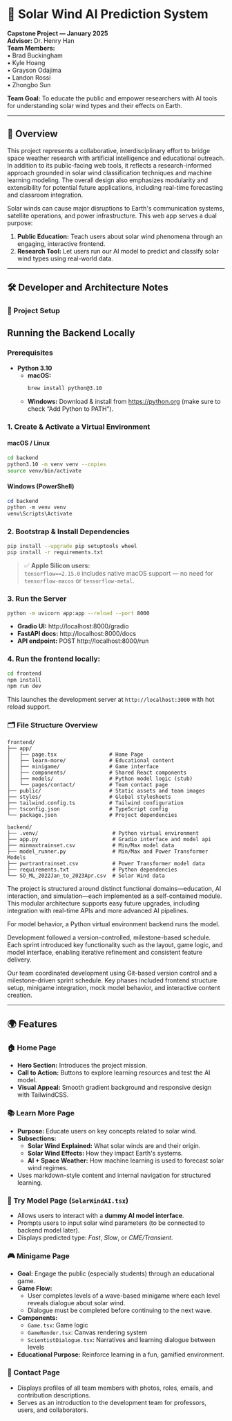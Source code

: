# 🌌 Solar Wind AI Prediction System

**Capstone Project — January 2025**  
**Advisor:** Dr. Henry Han  
**Team Members:**  
• Brad Buckingham  
• Kyle Hoang  
• Grayson Odajima  
• Landon Rossi  
• Zhongbo Sun

**Team Goal:** To educate the public and empower researchers with AI tools for understanding solar wind types and their effects on Earth.

---

## 🚀 Overview

This project represents a collaborative, interdisciplinary effort to bridge space weather research with artificial intelligence and educational outreach. In addition to its public-facing web tools, it reflects a research-informed approach grounded in solar wind classification techniques and machine learning modeling. The overall design also emphasizes modularity and extensibility for potential future applications, including real-time forecasting and classroom integration.


Solar winds can cause major disruptions to Earth's communication systems, satellite operations, and power infrastructure. This web app serves a dual purpose:

1. **Public Education:** Teach users about solar wind phenomena through an engaging, interactive frontend.
2. **Research Tool:** Let users run our AI model to predict and classify solar wind types using real-world data.

---

## 🛠️ Developer and Architecture Notes

### 🧱 Project Setup
## Running the Backend Locally

### Prerequisites
- **Python 3.10**
  - **macOS:**
    ```bash
    brew install python@3.10
    ```
  - **Windows:**
    Download & install from https://python.org (make sure to check “Add Python to PATH”).

### 1. Create & Activate a Virtual Environment

#### macOS / Linux
```bash
cd backend
python3.10 -m venv venv --copies
source venv/bin/activate
```

#### Windows (PowerShell)
```powershell
cd backend
python -m venv venv
venv\Scripts\Activate
```

### 2. Bootstrap & Install Dependencies
```bash
pip install --upgrade pip setuptools wheel
pip install -r requirements.txt
```

> ✅ **Apple Silicon users:**  
> `tensorflow==2.15.0` includes native macOS support — no need for `tensorflow-macos` or `tensorflow-metal`.

### 3. Run the Server
```bash
python -m uvicorn app:app --reload --port 8000
```

- **Gradio UI:** http://localhost:8000/gradio
- **FastAPI docs:** http://localhost:8000/docs
- **API endpoint:** POST http://localhost:8000/run
### 4. Run the frontend locally:
```bash
cd frontend
npm install
npm run dev
```

This launches the development server at `http://localhost:3000` with hot reload support.

### 🗂️ File Structure Overview
```plaintext
frontend/
├── app/
│   ├── page.tsx                 # Home Page
│   ├── learn-more/              # Educational content
│   ├── minigame/                # Game interface
│   ├── components/              # Shared React components
│   ├── models/                  # Python model logic (stub)
│   └── pages/contact/           # Team contact page
├── public/                      # Static assets and team images
├── styles/                      # Global stylesheets
├── tailwind.config.ts           # Tailwind configuration
├── tsconfig.json                # TypeScript config
└── package.json                 # Project dependencies
```
```plaintext
backend/
├── .venv/                        # Python virtual environment
├── app.py                        # Gradio interface and model api
├── minmaxtrainset.csv            # Min/Max model data
├── model_runner.py               # Min/Max and Power Transformer Models
├── pwrtrantrainset.csv           # Power Transformer model data
├── requirements.txt              # Python dependencies
└── SO_ML_2022Jan_to_2023Apr.csv  # Solar Wind data
```
The project is structured around distinct functional domains—education, AI interaction, and simulation—each implemented as a self-contained module. This modular architecture supports easy future upgrades, including integration with real-time APIs and more advanced AI pipelines.

For model behavior, a Python virtual environment backend runs the model.

Development followed a version-controlled, milestone-based schedule. Each sprint introduced key functionality such as the layout, game logic, and model interface, enabling iterative refinement and consistent feature delivery.

Our team coordinated development using Git-based version control and a milestone-driven sprint schedule. Key phases included frontend structure setup, minigame integration, mock model behavior, and interactive content creation.



---

## 🌍 Features

### 🏠 Home Page
- **Hero Section:** Introduces the project mission.
- **Call to Action:** Buttons to explore learning resources and test the AI model.
- **Visual Appeal:** Smooth gradient background and responsive design with TailwindCSS.

### 📚 Learn More Page
- **Purpose:** Educate users on key concepts related to solar wind.
- **Subsections:**
  - **Solar Wind Explained:** What solar winds are and their origin.
  - **Solar Wind Effects:** How they impact Earth's systems.
  - **AI + Space Weather:** How machine learning is used to forecast solar wind regimes.
- Uses markdown-style content and internal navigation for structured learning.

### 🤖 Try Model Page (`SolarWindAI.tsx`)
- Allows users to interact with a **dummy AI model interface**.
- Prompts users to input solar wind parameters (to be connected to backend model later).
- Displays predicted type: *Fast*, *Slow*, or *CME/Transient*.

### 🎮 Minigame Page
- **Goal:** Engage the public (especially students) through an educational game.
- **Game Flow:**
  - User completes levels of a wave-based minigame where each level reveals dialogue about solar wind.
  - Dialogue must be completed before continuing to the next wave.
- **Components:**
  - `Game.tsx`: Game logic
  - `GameRender.tsx`: Canvas rendering system
  - `ScientistDialogue.tsx`: Narratives and learning dialogue between levels
- **Educational Purpose:** Reinforce learning in a fun, gamified environment.

### 📨 Contact Page
- Displays profiles of all team members with photos, roles, emails, and contribution descriptions.
- Serves as an introduction to the development team for professors, users, and collaborators.

